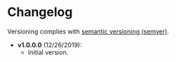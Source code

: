 # Changelog

Versioning complies with [semantic versioning (semver)](http://semver.org/).

<!-- RETAIN THIS COMMENT. An entry template for a new version is automatically added each time `Invoke-psake version` is called. Fill in changes afterwards. -->

* **v1.0.0.0** (12/26/2019):
  * Initial version. 

